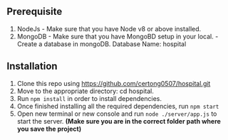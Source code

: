 ## __Prerequisite__
1. NodeJs - Make sure that you have Node v8 or above installed.
2. MongoDB - Make sure that you have MongoBD setup in your local.
-Create a database in mongoDB. Database Name: hospital

## __Installation__
1. Clone this repo using https://github.com/certong0507/hospital.git
2. Move to the appropriate directory: cd hospital.
3. Run ```npm install``` in order to install dependencies.
4. Once finished installing all the required dependencies, run ```npm start```
5. Open new terminal or new console and run ```node ./server/app.js``` to start the server. __(Make sure you are in the correct folder path where you save the project)__
